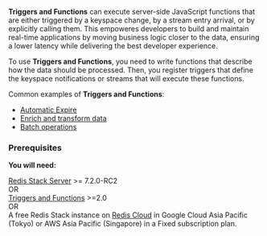 **Triggers and Functions** can execute server-side JavaScript functions that are either triggered by a keyspace change, by a stream entry arrival, or by explicitly calling them. This empoweres developers to build and maintain real-time applications by moving business logic closer to the data, ensuring a lower latency while delivering the best developer experience.

To use **Triggers and Functions**, you need to write functions that describe how the data should be processed. Then, you register triggers that define the keyspace notifications or streams that will execute these functions.

Common examples of **Triggers and Functions**:

* [Automatic Expire](https://redis.io/docs/interact/programmability/triggers-and-functions/examples/#automatic-expiration)
* [Enrich and transform data](https://redis.io/docs/interact/programmability/triggers-and-functions/examples/#enrich-and-transform-data)
* [Batch operations](https://redis.io/docs/interact/programmability/triggers-and-functions/examples/#batch-operations)

### Prerequisites
**You will need:**

[Redis Stack Server](https://redis.io/download/?utm_source=redis\&utm_medium=app\&utm_campaign=redisinsight_triggers_and_functions_guide) >= 7.2.0-RC2 \
OR \
[Triggers and Functions](https://redis.io/docs/interact/programmability/triggers-and-functions/?utm_source=redis\&utm_medium=app\&utm_campaign=redisinsight_triggers_and_functions_guide) >=2.0 \
OR \
A free Redis Stack instance on [Redis Cloud](https://redis.com/try-free/?utm_source=redis\&utm_medium=app\&utm_campaign=redisinsight_triggers_and_functions_guide) in Google Cloud Asia Pacific (Tokyo) or AWS Asia Pacific (Singapore) in a Fixed subscription plan.
